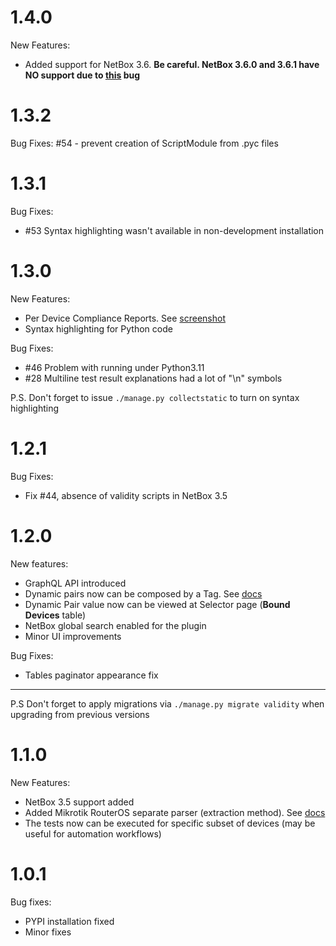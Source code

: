 # 1.4.0

New Features:
* Added support for NetBox 3.6. **Be careful. NetBox 3.6.0 and 3.6.1 have NO support due to [this](https://github.com/netbox-community/netbox/issues/13757) bug**


# 1.3.2

Bug Fixes:
#54 - prevent creation of ScriptModule from .pyc files


# 1.3.1

Bug Fixes:
* #53 Syntax highlighting wasn't available in non-development installation


# 1.3.0

New Features:
* Per Device Compliance Reports. See [screenshot](https://github.com/amyasnikov/validity/blob/master/docs/images/screen_report.png)
* Syntax highlighting for Python code

Bug Fixes:
* #46 Problem with running under Python3.11
* #28 Multiline test result explanations had a lot of "\n" symbols

P.S. Don't forget to issue `./manage.py collectstatic` to turn on syntax highlighting


# 1.2.1

Bug Fixes:
* Fix #44, absence of validity scripts in NetBox 3.5


# 1.2.0

New features:
* GraphQL API introduced
* Dynamic pairs now can be composed by a Tag. See [docs](https://validity.readthedocs.io/en/latest/features/dynamic_pairs/#by-tag)
* Dynamic Pair value now can be viewed at Selector page (**Bound Devices** table)
* NetBox global search enabled for the plugin
* Minor UI improvements

Bug Fixes:
* Tables paginator appearance fix

---
P.S Don't forget to apply migrations via `./manage.py migrate validity`  when upgrading from previous versions


# 1.1.0

New Features:

* NetBox 3.5 support added
* Added Mikrotik RouterOS separate parser (extraction method). See [docs](https://validity.readthedocs.io/en/latest/entities/serializers/#mikrotik-parsing)
* The tests now can be executed for specific subset of devices (may be useful for automation workflows)


# 1.0.1

Bug fixes:
* PYPI installation fixed
* Minor fixes
